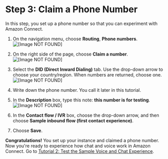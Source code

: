 # Step 3: Claim a Phone Number<a name="tutorial1-claim-phone-number"></a>

In this step, you set up a phone number so that you can experiment with Amazon Connect\.

1. On the navigation menu, choose **Routing**, **Phone numbers**\.   
![\[Image NOT FOUND\]](http://docs.aws.amazon.com/connect/latest/adminguide/images/tutorial1-routing-phone-numbers.png)

1. On the right side of the page, choose **Claim a number**\.  
![\[Image NOT FOUND\]](http://docs.aws.amazon.com/connect/latest/adminguide/images/tutorial1-claim-a-number-button.png)

1. Select the **DID \(Direct Inward Dialing\)** tab\. Use the drop\-down arrow to choose your country/region\. When numbers are returned, choose one\.  
![\[Image NOT FOUND\]](http://docs.aws.amazon.com/connect/latest/adminguide/images/tutorial1-claim-number.png)

1. Write down the phone number\. You call it later in this tutorial\.

1. In the **Description** box, type this note: **this number is for testing**\.  
![\[Image NOT FOUND\]](http://docs.aws.amazon.com/connect/latest/adminguide/images/tutorial1-claim-number2.png)

1. In the **Contact flow / IVR** box, choose the drop\-down arrow, and then choose **Sample inbound flow \(first contact experience\)**\.

1. Choose **Save**\.

**Congratulations\!** You set up your instance and claimed a phone number\. Now you're ready to experience how chat and voice work in Amazon Connect\. Go to [Tutorial 2: Test the Sample Voice and Chat Experience](tutorial1-explore-voice-and-chat.md)\.